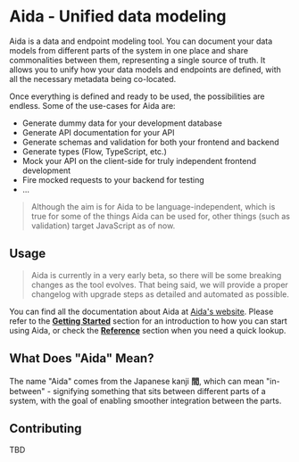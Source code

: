 # Aida - Unified data modeling

Aida is a data and endpoint modeling tool. You can document your data models from different parts of the system in one place and share commonalities between them, representing a single source of truth. It allows you to unify how your data models and endpoints are defined, with all the necessary metadata being co-located.

Once everything is defined and ready to be used, the possibilities are endless. Some of the use-cases for Aida are:

- Generate dummy data for your development database
- Generate API documentation for your API
- Generate schemas and validation for both your frontend and backend
- Generate types (Flow, TypeScript, etc.)
- Mock your API on the client-side for truly independent frontend development
- Fire mocked requests to your backend for testing
- ...


> Although the aim is for Aida to be language-independent, which is true for some of the things Aida can be used for, other things (such as validation) target JavaScript as of now.

## Usage

> Aida is currently in a very early beta, so there will be some breaking changes as the tool evolves. That being said, we will provide a proper changelog with upgrade steps as detailed and automated as possible.

You can find all the documentation about Aida at [Aida's website](https://sradevski.com/aida/). Please refer to the [**Getting Started**](https://sradevski.com/aida/docs/getting-started) section for an introduction to how you can start using Aida, or check the [**Reference**](https://sradevski.com/aida/docs/getting-started) section when you need a quick lookup.

## What Does "Aida" Mean?

The name "Aida" comes from the Japanese kanji **間**, which can mean "in-between" - signifying something that sits between different parts of a system, with the goal of enabling smoother integration between the parts. 

## Contributing

TBD
